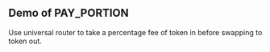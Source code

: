 ## Demo of PAY_PORTION

Use universal router to take a percentage fee of token in before swapping to token out.
